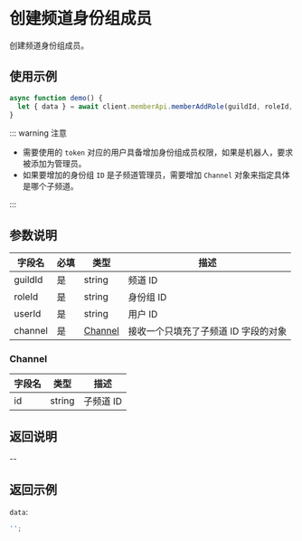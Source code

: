 # 创建频道身份组成员

创建频道身份组成员。

## 使用示例

```javascript
async function demo() {
  let { data } = await client.memberApi.memberAddRole(guildId, roleId, userId, channel);
}
```

::: warning 注意

- 需要使用的 `token` 对应的用户具备增加身份组成员权限，如果是机器人，要求被添加为管理员。
- 如果要增加的身份组 `ID` 是子频道管理员，需要增加 `Channel` 对象来指定具体是哪个子频道。

:::

## 参数说明

| 字段名  | 必填 | 类型                | 描述                                 |
| ------- | ---- | ------------------- | ------------------------------------ |
| guildId | 是   | string              | 频道 ID                              |
| roleId  | 是   | string              | 身份组 ID                            |
| userId  | 是   | string              | 用户 ID                              |
| channel | 是   | [Channel](#channel) | 接收一个只填充了子频道 ID 字段的对象 |

### Channel

| 字段名 | 类型   | 描述      |
| ------ | ------ | --------- |
| id     | string | 子频道 ID |

## 返回说明

--

## 返回示例

`data`:

```js
'';
```
